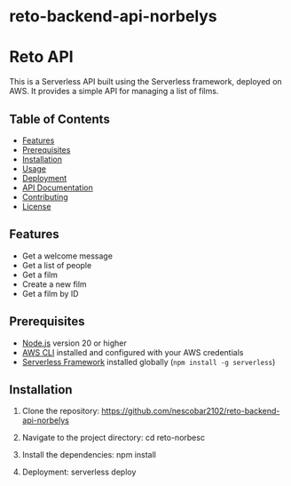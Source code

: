 # reto-backend-api-norbelys

# Reto API

This is a Serverless API built using the Serverless framework, deployed on AWS. It provides a simple API for managing a list of films.

## Table of Contents

- [Features](#features)
- [Prerequisites](#prerequisites)
- [Installation](#installation)
- [Usage](#usage)
- [Deployment](#deployment)
- [API Documentation](#api-documentation)
- [Contributing](#contributing)
- [License](#license)

## Features

- Get a welcome message
- Get a list of people
- Get a film
- Create a new film
- Get a film by ID

## Prerequisites

- [Node.js](https://nodejs.org/) version 20 or higher
- [AWS CLI](https://aws.amazon.com/cli/) installed and configured with your AWS credentials
- [Serverless Framework](https://www.serverless.com/) installed globally (`npm install -g serverless`)

## Installation

1. Clone the repository: https://github.com/nescobar2102/reto-backend-api-norbelys
2.  Navigate to the project directory:
cd reto-norbesc

3. Install the dependencies:
npm install

4. Deployment:
serverless deploy
